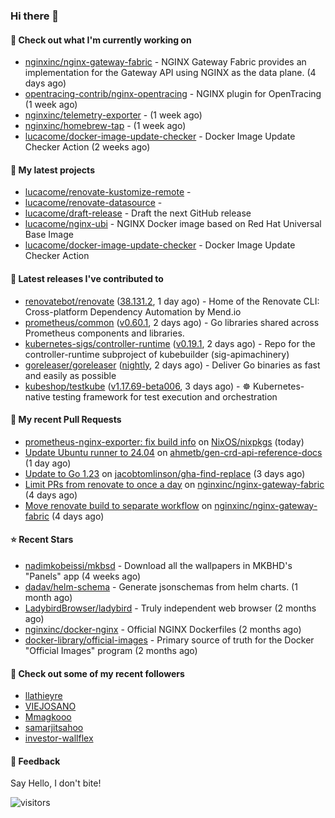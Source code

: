 ### Hi there 👋

#### 👷 Check out what I'm currently working on

- [nginxinc/nginx-gateway-fabric](https://github.com/nginxinc/nginx-gateway-fabric) - NGINX Gateway Fabric provides an implementation for the Gateway API using NGINX as the data plane. (4 days ago)
- [opentracing-contrib/nginx-opentracing](https://github.com/opentracing-contrib/nginx-opentracing) - NGINX plugin for OpenTracing (1 week ago)
- [nginxinc/telemetry-exporter](https://github.com/nginxinc/telemetry-exporter) -  (1 week ago)
- [nginxinc/homebrew-tap](https://github.com/nginxinc/homebrew-tap) -  (1 week ago)
- [lucacome/docker-image-update-checker](https://github.com/lucacome/docker-image-update-checker) - Docker Image Update Checker Action (2 weeks ago)

#### 🌱 My latest projects

- [lucacome/renovate-kustomize-remote](https://github.com/lucacome/renovate-kustomize-remote) - 
- [lucacome/renovate-datasource](https://github.com/lucacome/renovate-datasource) - 
- [lucacome/draft-release](https://github.com/lucacome/draft-release) - Draft the next GitHub release
- [lucacome/nginx-ubi](https://github.com/lucacome/nginx-ubi) - NGINX Docker image based on Red Hat Universal Base Image
- [lucacome/docker-image-update-checker](https://github.com/lucacome/docker-image-update-checker) - Docker Image Update Checker Action

#### 🔭 Latest releases I've contributed to

- [renovatebot/renovate](https://github.com/renovatebot/renovate) ([38.131.2](https://github.com/renovatebot/renovate/releases/tag/38.131.2), 1 day ago) - Home of the Renovate CLI: Cross-platform Dependency Automation by Mend.io
- [prometheus/common](https://github.com/prometheus/common) ([v0.60.1](https://github.com/prometheus/common/releases/tag/v0.60.1), 2 days ago) - Go libraries shared across Prometheus components and libraries.
- [kubernetes-sigs/controller-runtime](https://github.com/kubernetes-sigs/controller-runtime) ([v0.19.1](https://github.com/kubernetes-sigs/controller-runtime/releases/tag/v0.19.1), 2 days ago) - Repo for the controller-runtime subproject of kubebuilder (sig-apimachinery)
- [goreleaser/goreleaser](https://github.com/goreleaser/goreleaser) ([nightly](https://github.com/goreleaser/goreleaser/releases/tag/nightly), 2 days ago) - Deliver Go binaries as fast and easily as possible
- [kubeshop/testkube](https://github.com/kubeshop/testkube) ([v1.17.69-beta006](https://github.com/kubeshop/testkube/releases/tag/v1.17.69-beta006), 3 days ago) - ☸️ Kubernetes-native testing framework for test execution and orchestration

#### 🔨 My recent Pull Requests

- [prometheus-nginx-exporter: fix build info](https://github.com/NixOS/nixpkgs/pull/351308) on [NixOS/nixpkgs](https://github.com/NixOS/nixpkgs) (today)
- [Update Ubuntu runner to 24.04](https://github.com/ahmetb/gen-crd-api-reference-docs/pull/99) on [ahmetb/gen-crd-api-reference-docs](https://github.com/ahmetb/gen-crd-api-reference-docs) (1 day ago)
- [Update to Go 1.23](https://github.com/jacobtomlinson/gha-find-replace/pull/68) on [jacobtomlinson/gha-find-replace](https://github.com/jacobtomlinson/gha-find-replace) (3 days ago)
- [Limit PRs from renovate to once a day](https://github.com/nginxinc/nginx-gateway-fabric/pull/2720) on [nginxinc/nginx-gateway-fabric](https://github.com/nginxinc/nginx-gateway-fabric) (4 days ago)
- [Move renovate build to separate workflow](https://github.com/nginxinc/nginx-gateway-fabric/pull/2712) on [nginxinc/nginx-gateway-fabric](https://github.com/nginxinc/nginx-gateway-fabric) (4 days ago)

#### ⭐ Recent Stars

- [nadimkobeissi/mkbsd](https://github.com/nadimkobeissi/mkbsd) - Download all the wallpapers in MKBHD&#39;s &#34;Panels&#34; app (4 weeks ago)
- [dadav/helm-schema](https://github.com/dadav/helm-schema) - Generate jsonschemas from helm charts. (1 month ago)
- [LadybirdBrowser/ladybird](https://github.com/LadybirdBrowser/ladybird) - Truly independent web browser (2 months ago)
- [nginxinc/docker-nginx](https://github.com/nginxinc/docker-nginx) - Official NGINX Dockerfiles (2 months ago)
- [docker-library/official-images](https://github.com/docker-library/official-images) - Primary source of truth for the Docker &#34;Official Images&#34; program (2 months ago)

#### 👯 Check out some of my recent followers

- [llathieyre](https://github.com/llathieyre)
- [VIEJOSANO](https://github.com/VIEJOSANO)
- [Mmagkooo](https://github.com/Mmagkooo)
- [samarjitsahoo](https://github.com/samarjitsahoo)
- [investor-wallflex](https://github.com/investor-wallflex)

#### 💬 Feedback

Say Hello, I don't bite!

![visitors](https://visitor-badge.laobi.icu/badge?page_id=lucacome.visitor-badge)
#
